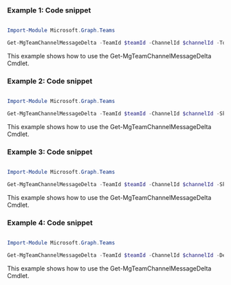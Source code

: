 ### Example 1: Code snippet

```powershell

Import-Module Microsoft.Graph.Teams

Get-MgTeamChannelMessageDelta -TeamId $teamId -ChannelId $channelId -Top 2 

```
This example shows how to use the Get-MgTeamChannelMessageDelta Cmdlet.

### Example 2: Code snippet

```powershell

Import-Module Microsoft.Graph.Teams

Get-MgTeamChannelMessageDelta -TeamId $teamId -ChannelId $channelId -Skiptoken "-FG3FPHv7HuyuazNLuy3eXlzQGbEjYLUsW9-pYkmXgn5KGsaOwrCoor2W23dGNNM1KtAX4AyvpFQNVsBgsEwUOX9lw8x9zDumgJy-C-UbjZLlZDQACyC9FyrVelZus9n.--rshdLwy_WBFJd8anPXJPbSUtUD7r3V4neB5tcrG58" 

```
This example shows how to use the Get-MgTeamChannelMessageDelta Cmdlet.

### Example 3: Code snippet

```powershell

Import-Module Microsoft.Graph.Teams

Get-MgTeamChannelMessageDelta -TeamId $teamId -ChannelId $channelId -Skiptoken "8UusBixEHS9UUau6uGcryrA6FpnWwMJbuTYILM1PArHxnZzDVcsHQrijNzCyIVeEauMQsKUfMhNjLWFs1o4sBS_LofJ7xMftZUfec_pijuT6cAk5ugcWCca9RCjK7iVj.DKZ9w4bX9vCR7Sj9P0_qxjLAAPiEZgxlOxxmCLMzHJ4" 

```
This example shows how to use the Get-MgTeamChannelMessageDelta Cmdlet.

### Example 4: Code snippet

```powershell

Import-Module Microsoft.Graph.Teams

Get-MgTeamChannelMessageDelta -TeamId $teamId -ChannelId $channelId -Deltatoken "aQdvS1VwGCSRxVmZJqykmDik_JIC44iCZpv-GLiA2VnFuE5yG-kCEBROb2iaPT_y_eMWVQtBO_ejzzyIxl00ji-tQ3HzAbW4liZAVG88lO3nG_6-MBFoHY1n8y21YUzjocG-Cn1tCNeeLPLTzIe5Dw.EP9gLiCoF2CE_e6l_m1bTk2aokD9KcgfgfcLGqd1r_4" 

```
This example shows how to use the Get-MgTeamChannelMessageDelta Cmdlet.

